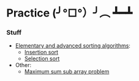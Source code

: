 # Practice (╯°□°）╯︵ ┻━┻

### Stuff
* [Elementary and advanced sorting algorithms](https://github.com/robyzzz/isel-projects/blob/master/AED/practice/src/main/kotlin/Sorting.kt):
  - [Insertion sort](https://github.com/robyzzz/isel-projects/blob/master/AED/practice/src/main/kotlin/Sorting.kt#L20-L32)
  - [Selection sort](https://github.com/robyzzz/isel-projects/blob/master/AED/practice/src/main/kotlin/Sorting.kt#L3-L18)
* Other:
  - [Maximum sum sub array problem](https://github.com/robyzzz/isel-projects/blob/master/AED/practice/src/main/kotlin/SubArray.kt)
